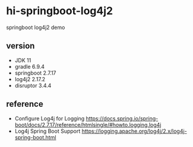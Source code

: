 # hi-springboot-log4j2
springboot log4j2 demo



## version
- JDK 11
- gradle 6.9.4
- springboot 2.7.17
- log4j2 2.17.2
- disruptor 3.4.4

## reference

- Configure Log4j for Logging
  https://docs.spring.io/spring-boot/docs/2.7.17/reference/htmlsingle/#howto.logging.log4j
- Log4j Spring Boot Support
  https://logging.apache.org/log4j/2.x/log4j-spring-boot.html



